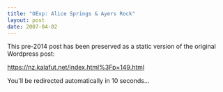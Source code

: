 ```yaml
---
title: "OExp: Alice Springs & Ayers Rock"
layout: post
date: 2007-04-02
---
```


This pre-2014 post has been preserved as a static version of the original Wordpress post:

https://nz.kalafut.net/index.html%3Fp=149.html

You'll be redirected automatically in 10 seconds...

<head>
  <meta http-equiv="refresh" content="10;url=https://nz.kalafut.net/index.html%3Fp=149.html">
</head>

